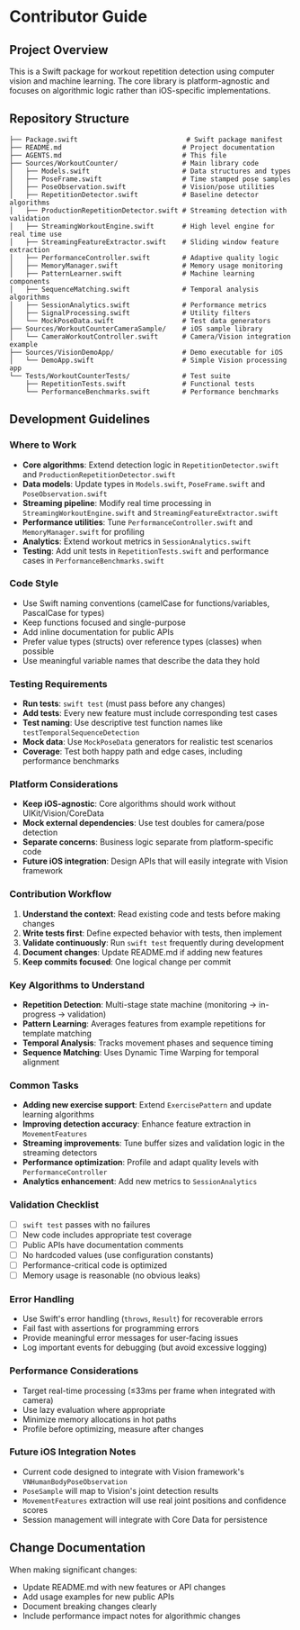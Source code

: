 # Contributor Guide

## Project Overview
This is a Swift package for workout repetition detection using computer vision and machine learning. The core library is platform-agnostic and focuses on algorithmic logic rather than iOS-specific implementations.

## Repository Structure
```
├── Package.swift                           # Swift package manifest
├── README.md                              # Project documentation
├── AGENTS.md                              # This file
├── Sources/WorkoutCounter/                # Main library code
│   ├── Models.swift                       # Data structures and types
│   ├── PoseFrame.swift                    # Time stamped pose samples
│   ├── PoseObservation.swift              # Vision/pose utilities
│   ├── RepetitionDetector.swift           # Baseline detector algorithms
│   ├── ProductionRepetitionDetector.swift # Streaming detection with validation
│   ├── StreamingWorkoutEngine.swift       # High level engine for real time use
│   ├── StreamingFeatureExtractor.swift    # Sliding window feature extraction
│   ├── PerformanceController.swift        # Adaptive quality logic
│   ├── MemoryManager.swift                # Memory usage monitoring
│   ├── PatternLearner.swift               # Machine learning components
│   ├── SequenceMatching.swift             # Temporal analysis algorithms
│   ├── SessionAnalytics.swift             # Performance metrics
│   ├── SignalProcessing.swift             # Utility filters
│   └── MockPoseData.swift                 # Test data generators
├── Sources/WorkoutCounterCameraSample/    # iOS sample library
│   └── CameraWorkoutController.swift      # Camera/Vision integration example
├── Sources/VisionDemoApp/                 # Demo executable for iOS
│   └── DemoApp.swift                      # Simple Vision processing app
└── Tests/WorkoutCounterTests/             # Test suite
    ├── RepetitionTests.swift              # Functional tests
    └── PerformanceBenchmarks.swift        # Performance benchmarks
```

## Development Guidelines

### Where to Work
- **Core algorithms**: Extend detection logic in `RepetitionDetector.swift` and `ProductionRepetitionDetector.swift`
- **Data models**: Update types in `Models.swift`, `PoseFrame.swift` and `PoseObservation.swift`
- **Streaming pipeline**: Modify real time processing in `StreamingWorkoutEngine.swift` and `StreamingFeatureExtractor.swift`
- **Performance utilities**: Tune `PerformanceController.swift` and `MemoryManager.swift` for profiling
- **Analytics**: Extend workout metrics in `SessionAnalytics.swift`
- **Testing**: Add unit tests in `RepetitionTests.swift` and performance cases in `PerformanceBenchmarks.swift`

### Code Style
- Use Swift naming conventions (camelCase for functions/variables, PascalCase for types)
- Keep functions focused and single-purpose
- Add inline documentation for public APIs
- Prefer value types (structs) over reference types (classes) when possible
- Use meaningful variable names that describe the data they hold

### Testing Requirements
- **Run tests**: `swift test` (must pass before any changes)
- **Add tests**: Every new feature must include corresponding test cases
- **Test naming**: Use descriptive test function names like `testTemporalSequenceDetection`
- **Mock data**: Use `MockPoseData` generators for realistic test scenarios
- **Coverage**: Test both happy path and edge cases, including performance benchmarks

### Platform Considerations
- **Keep iOS-agnostic**: Core algorithms should work without UIKit/Vision/CoreData
- **Mock external dependencies**: Use test doubles for camera/pose detection
- **Separate concerns**: Business logic separate from platform-specific code
- **Future iOS integration**: Design APIs that will easily integrate with Vision framework

### Contribution Workflow
1. **Understand the context**: Read existing code and tests before making changes
2. **Write tests first**: Define expected behavior with tests, then implement
3. **Validate continuously**: Run `swift test` frequently during development
4. **Document changes**: Update README.md if adding new features
5. **Keep commits focused**: One logical change per commit

### Key Algorithms to Understand
- **Repetition Detection**: Multi-stage state machine (monitoring → in-progress → validation)
- **Pattern Learning**: Averages features from example repetitions for template matching
- **Temporal Analysis**: Tracks movement phases and sequence timing
- **Sequence Matching**: Uses Dynamic Time Warping for temporal alignment

### Common Tasks
- **Adding new exercise support**: Extend `ExercisePattern` and update learning algorithms
- **Improving detection accuracy**: Enhance feature extraction in `MovementFeatures`
- **Streaming improvements**: Tune buffer sizes and validation logic in the streaming detectors
- **Performance optimization**: Profile and adapt quality levels with `PerformanceController`
- **Analytics enhancement**: Add new metrics to `SessionAnalytics`

### Validation Checklist
- [ ] `swift test` passes with no failures
- [ ] New code includes appropriate test coverage
- [ ] Public APIs have documentation comments
- [ ] No hardcoded values (use configuration constants)
- [ ] Performance-critical code is optimized
- [ ] Memory usage is reasonable (no obvious leaks)

### Error Handling
- Use Swift's error handling (`throws`, `Result`) for recoverable errors
- Fail fast with assertions for programming errors
- Provide meaningful error messages for user-facing issues
- Log important events for debugging (but avoid excessive logging)

### Performance Considerations
- Target real-time processing (≤33ms per frame when integrated with camera)
- Use lazy evaluation where appropriate
- Minimize memory allocations in hot paths
- Profile before optimizing, measure after changes

### Future iOS Integration Notes
- Current code designed to integrate with Vision framework's `VNHumanBodyPoseObservation`
- `PoseSample` will map to Vision's joint detection results
- `MovementFeatures` extraction will use real joint positions and confidence scores
- Session management will integrate with Core Data for persistence

## Change Documentation
When making significant changes:
- Update README.md with new features or API changes
- Add usage examples for new public APIs
- Document breaking changes clearly
- Include performance impact notes for algorithmic changes
